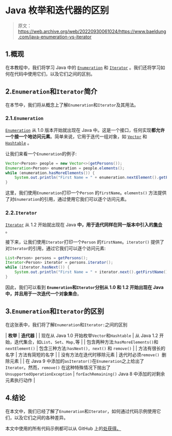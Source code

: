 # Java 枚举和迭代器的区别

> 原文：<https://web.archive.org/web/20220930061024/https://www.baeldung.com/java-enumeration-vs-iterator>

## 1.概观

在本教程中，我们将学习 Java 中的 [`Enumeration`](https://web.archive.org/web/20221208143854/https://docs.oracle.com/javase/7/docs/api/java/util/Enumeration.html) 和 [`Iterator`](/web/20221208143854/https://www.baeldung.com/java-iterator) 。我们还将学习如何在代码中使用它们，以及它们之间的区别。

## 2.`Enumeration`和`Iterator`简介

在本节中，我们将从概念上了解`Enumeration`和`Iterator`及其用法。

### 2.1.`Enumeration`

[`Enumeration`](https://web.archive.org/web/20221208143854/https://docs.oracle.com/javase/7/docs/api/java/util/Enumeration.html) 从 1.0 版本开始就出现在 Java 中。这是一个接口，任何实现**都允许一个接一个地访问元素**。简单来说，它用于迭代一组对象，如 [`Vector`](https://web.archive.org/web/20221208143854/https://docs.oracle.com/javase/8/docs/api/java/util/Vector.html) 和 [`Hashtable`](/web/20221208143854/https://www.baeldung.com/java-hash-table) 。

让我们来看一个`Enumeration`的例子:

```java
Vector<Person> people = new Vector<>(getPersons());
Enumeration<Person> enumeration = people.elements();
while (enumeration.hasMoreElements()) {
    System.out.println("First Name = " + enumeration.nextElement().getFirstName());
}
```

这里，我们使用`Enumeration`打印一个`Person` 的`firstName`。`elements()` 方法提供了对`Enumeration`的引用，通过使用它我们可以逐个访问元素。

### 2.2.`Iterator`

[`Iterator`](https://web.archive.org/web/20221208143854/https://docs.oracle.com/javase/8/docs/api/java/util/Iterator.html) 从 1.2 开始就出现在 Java **中，用于迭代同样在同一版本中引入的[集合](/web/20221208143854/https://www.baeldung.com/java-collections)** 。

接下来，让我们使用`Iterator`打印一个`Person` 的`firstName`。`iterator()` 提供了对`Iterator`的引用，通过它我们可以逐个访问元素:

```java
List<Person> persons = getPersons();
Iterator<Person> iterator = persons.iterator();
while (iterator.hasNext()) {
    System.out.println("First Name = " + iterator.next().getFirstName());
}
```

因此，我们可以看到 **`Enumeration`和`Iterator`分别从 1.0 和 1.2 开始出现在 Java 中，并且用于一次迭代一个对象集合**。

## 3.`Enumeration`和`Iterator`的区别

在这张表中，我们将了解`Enumeration`和`Iterator:`之间的区别

| **枚举** | **迭代器** |
| 现在从 Java 1.0 开始枚举`Vector`和`Hashtable` | 从 Java 1.2 开始，迭代集合，如`List`、`Set`、`Map,`等 |
| 包含两种方法:`hasMoreElements()`和`nextElement()` | 包含三种方法:`hasNext(), next()` 和 `remove()` |
| 方法有很长的名字 | 方法有简短的名字 |
| 没有方法在迭代时移除元素 | 迭代时必须`remove() `删除元素 |
| 在 Java 9 中添加的`asIterator()`在`Enumeration`之上给出了`Iterator`。然而，`remove()` 在这种特殊情况下抛出了`UnsupportedOperationException` | `forEachRemaining()` Java 8 中添加的对剩余元素执行动作 |

## 4.结论

在本文中，我们已经了解了`Enumeration`和`Iterator`，如何通过代码示例使用它们，以及它们之间的各种差异。

本文中使用的所有代码示例都可以从 GitHub 上的[处获得。](https://web.archive.org/web/20221208143854/https://github.com/eugenp/tutorials/tree/master/core-java-modules/core-java-collections-4)